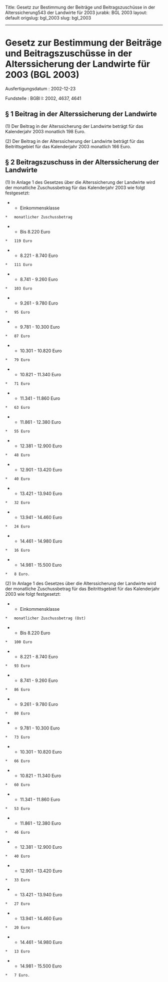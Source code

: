Title: Gesetz zur Bestimmung der Beiträge und Beitragszuschüsse in der Alterssicherung543
  der Landwirte für 2003
jurabk: BGL 2003
layout: default
origslug: bgl_2003
slug: bgl_2003

---

# Gesetz zur Bestimmung der Beiträge und Beitragszuschüsse in der Alterssicherung der Landwirte für 2003 (BGL 2003)

Ausfertigungsdatum
:   2002-12-23

Fundstelle
:   BGBl I: 2002, 4637, 4641



## § 1 Beitrag in der Alterssicherung der Landwirte

(1) Der Beitrag in der Alterssicherung der Landwirte beträgt für das
Kalenderjahr 2003 monatlich 198 Euro.

(2) Der Beitrag in der Alterssicherung der Landwirte beträgt für das
Beitrittsgebiet für das Kalenderjahr 2003 monatlich 166 Euro.


## § 2 Beitragszuschuss in der Alterssicherung der Landwirte

(1) In Anlage 1 des Gesetzes über die Alterssicherung der Landwirte
wird der monatliche Zuschussbetrag für das Kalenderjahr 2003 wie folgt
festgesetzt:

*    *   Einkommensklasse

    *   monatlicher Zuschussbetrag


*    *   Bis 8.220 Euro

    *   119 Euro


*    *   8.221 - 8.740 Euro

    *   111 Euro


*    *   8.741 - 9.260 Euro

    *   103 Euro


*    *   9.261 - 9.780 Euro

    *   95 Euro


*    *   9.781 - 10.300 Euro

    *   87 Euro


*    *   10.301 - 10.820 Euro

    *   79 Euro


*    *   10.821 - 11.340 Euro

    *   71 Euro


*    *   11.341 - 11.860 Euro

    *   63 Euro


*    *   11.861 - 12.380 Euro

    *   55 Euro


*    *   12.381 - 12.900 Euro

    *   48 Euro


*    *   12.901 - 13.420 Euro

    *   40 Euro


*    *   13.421 - 13.940 Euro

    *   32 Euro


*    *   13.941 - 14.460 Euro

    *   24 Euro


*    *   14.461 - 14.980 Euro

    *   16 Euro


*    *   14.981 - 15.500 Euro

    *   8 Euro.




(2) In Anlage 1 des Gesetzes über die Alterssicherung der Landwirte
wird der monatliche Zuschussbetrag für das Beitrittsgebiet für das
Kalenderjahr 2003 wie folgt festgesetzt:

*    *   Einkommensklasse

    *   monatlicher Zuschussbetrag (Ost)


*    *   Bis 8.220 Euro

    *   100 Euro


*    *   8.221 - 8.740 Euro

    *   93 Euro


*    *   8.741 - 9.260 Euro

    *   86 Euro


*    *   9.261 - 9.780 Euro

    *   80 Euro


*    *   9.781 - 10.300 Euro

    *   73 Euro


*    *   10.301 - 10.820 Euro

    *   66 Euro


*    *   10.821 - 11.340 Euro

    *   60 Euro


*    *   11.341 - 11.860 Euro

    *   53 Euro


*    *   11.861 - 12.380 Euro

    *   46 Euro


*    *   12.381 - 12.900 Euro

    *   40 Euro


*    *   12.901 - 13.420 Euro

    *   33 Euro


*    *   13.421 - 13.940 Euro

    *   27 Euro


*    *   13.941 - 14.460 Euro

    *   20 Euro


*    *   14.461 - 14.980 Euro

    *   13 Euro


*    *   14.981 - 15.500 Euro

    *   7 Euro.




